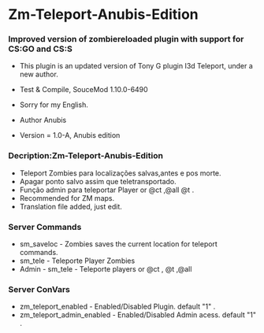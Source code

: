 # Zm-Teleport-Anubis-Edition

### Improved version of zombiereloaded plugin with support for CS:GO and CS:S

* This plugin is an updated version of Tony G plugin I3d Teleport, under a new author.

* Test & Compile, SouceMod 1.10.0-6490
* Sorry for my English.

* Author Anubis
* Version = 1.0-A, Anubis edition

### Decription:Zm-Teleport-Anubis-Edition

* Teleport Zombies para localizações salvas,antes e pos morte. 
* Apagar ponto salvo assim que teletransportado. 
* Função admin para teleportar Player or @ct ,@all @t .
* Recommended for ZM maps.
* Translation file added, just edit.

### Server Commands

* sm_saveloc - Zombies saves the current location for teleport commands.
* sm_tele - Teleporte Player Zombies
* Admin - sm_tele - Teleporte players or @ct , @t ,@all

### Server ConVars

* zm_teleport_enabled - Enabled/Disabled Plugin. default "1" .
* zm_teleport_admin_enabled - Enabled/Disabled Admin acess. default "1" .
